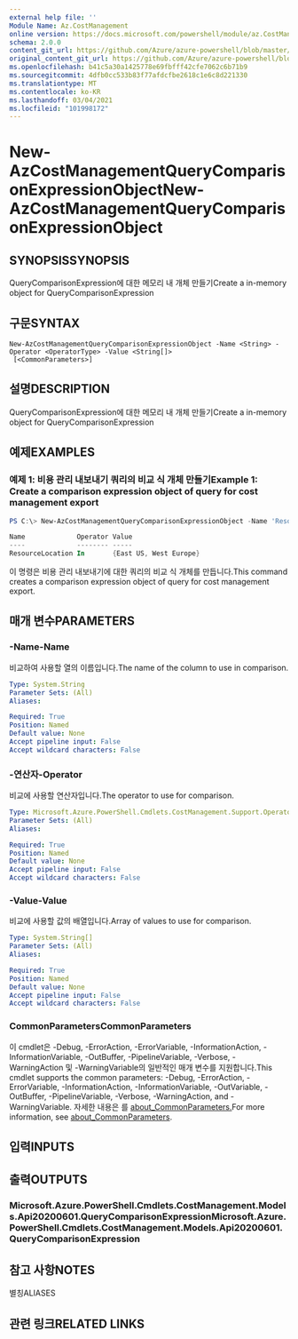 ```yaml
---
external help file: ''
Module Name: Az.CostManagement
online version: https://docs.microsoft.com/powershell/module/az.CostManagement/new-AzCostManagementQueryComparisonExpressionObject
schema: 2.0.0
content_git_url: https://github.com/Azure/azure-powershell/blob/master/src/CostManagement/help/New-AzCostManagementQueryComparisonExpressionObject.md
original_content_git_url: https://github.com/Azure/azure-powershell/blob/master/src/CostManagement/help/New-AzCostManagementQueryComparisonExpressionObject.md
ms.openlocfilehash: b41c5a30a1425778e69fbfff42cfe7062c6b71b9
ms.sourcegitcommit: 4dfb0cc533b83f77afdcfbe2618c1e6c8d221330
ms.translationtype: MT
ms.contentlocale: ko-KR
ms.lasthandoff: 03/04/2021
ms.locfileid: "101998172"
---
```

# <span data-ttu-id="20649-101">New-AzCostManagementQueryComparisonExpressionObject</span><span class="sxs-lookup"><span data-stu-id="20649-101">New-AzCostManagementQueryComparisonExpressionObject</span></span>

## <span data-ttu-id="20649-102">SYNOPSIS</span><span class="sxs-lookup"><span data-stu-id="20649-102">SYNOPSIS</span></span>
<span data-ttu-id="20649-103">QueryComparisonExpression에 대한 메모리 내 개체 만들기</span><span class="sxs-lookup"><span data-stu-id="20649-103">Create a in-memory object for QueryComparisonExpression</span></span>

## <span data-ttu-id="20649-104">구문</span><span class="sxs-lookup"><span data-stu-id="20649-104">SYNTAX</span></span>

```
New-AzCostManagementQueryComparisonExpressionObject -Name <String> -Operator <OperatorType> -Value <String[]>
 [<CommonParameters>]
```

## <span data-ttu-id="20649-105">설명</span><span class="sxs-lookup"><span data-stu-id="20649-105">DESCRIPTION</span></span>
<span data-ttu-id="20649-106">QueryComparisonExpression에 대한 메모리 내 개체 만들기</span><span class="sxs-lookup"><span data-stu-id="20649-106">Create a in-memory object for QueryComparisonExpression</span></span>

## <span data-ttu-id="20649-107">예제</span><span class="sxs-lookup"><span data-stu-id="20649-107">EXAMPLES</span></span>

### <span data-ttu-id="20649-108">예제 1: 비용 관리 내보내기 쿼리의 비교 식 개체 만들기</span><span class="sxs-lookup"><span data-stu-id="20649-108">Example 1: Create a comparison expression object of query for cost management export</span></span>
```powershell
PS C:\> New-AzCostManagementQueryComparisonExpressionObject -Name 'ResourceLocation' -Value @('East US', 'West Europe')

Name             Operator Value
----             -------- -----
ResourceLocation In       {East US, West Europe}
```

<span data-ttu-id="20649-109">이 명령은 비용 관리 내보내기에 대한 쿼리의 비교 식 개체를 만듭니다.</span><span class="sxs-lookup"><span data-stu-id="20649-109">This command creates a comparison expression object of query for cost management export.</span></span>

## <span data-ttu-id="20649-110">매개 변수</span><span class="sxs-lookup"><span data-stu-id="20649-110">PARAMETERS</span></span>

### <span data-ttu-id="20649-111">-Name</span><span class="sxs-lookup"><span data-stu-id="20649-111">-Name</span></span>
<span data-ttu-id="20649-112">비교하여 사용할 열의 이름입니다.</span><span class="sxs-lookup"><span data-stu-id="20649-112">The name of the column to use in comparison.</span></span>

```yaml
Type: System.String
Parameter Sets: (All)
Aliases:

Required: True
Position: Named
Default value: None
Accept pipeline input: False
Accept wildcard characters: False
```

### <span data-ttu-id="20649-113">-연산자</span><span class="sxs-lookup"><span data-stu-id="20649-113">-Operator</span></span>
<span data-ttu-id="20649-114">비교에 사용할 연산자입니다.</span><span class="sxs-lookup"><span data-stu-id="20649-114">The operator to use for comparison.</span></span>

```yaml
Type: Microsoft.Azure.PowerShell.Cmdlets.CostManagement.Support.OperatorType
Parameter Sets: (All)
Aliases:

Required: True
Position: Named
Default value: None
Accept pipeline input: False
Accept wildcard characters: False
```

### <span data-ttu-id="20649-115">-Value</span><span class="sxs-lookup"><span data-stu-id="20649-115">-Value</span></span>
<span data-ttu-id="20649-116">비교에 사용할 값의 배열입니다.</span><span class="sxs-lookup"><span data-stu-id="20649-116">Array of values to use for comparison.</span></span>

```yaml
Type: System.String[]
Parameter Sets: (All)
Aliases:

Required: True
Position: Named
Default value: None
Accept pipeline input: False
Accept wildcard characters: False
```

### <span data-ttu-id="20649-117">CommonParameters</span><span class="sxs-lookup"><span data-stu-id="20649-117">CommonParameters</span></span>
<span data-ttu-id="20649-118">이 cmdlet은 -Debug, -ErrorAction, -ErrorVariable, -InformationAction, -InformationVariable, -OutBuffer, -PipelineVariable, -Verbose, -WarningAction 및 -WarningVariable의 일반적인 매개 변수를 지원합니다.</span><span class="sxs-lookup"><span data-stu-id="20649-118">This cmdlet supports the common parameters: -Debug, -ErrorAction, -ErrorVariable, -InformationAction, -InformationVariable, -OutVariable, -OutBuffer, -PipelineVariable, -Verbose, -WarningAction, and -WarningVariable.</span></span> <span data-ttu-id="20649-119">자세한 내용은 를 [about_CommonParameters.](http://go.microsoft.com/fwlink/?LinkID=113216)</span><span class="sxs-lookup"><span data-stu-id="20649-119">For more information, see [about_CommonParameters](http://go.microsoft.com/fwlink/?LinkID=113216).</span></span>

## <span data-ttu-id="20649-120">입력</span><span class="sxs-lookup"><span data-stu-id="20649-120">INPUTS</span></span>

## <span data-ttu-id="20649-121">출력</span><span class="sxs-lookup"><span data-stu-id="20649-121">OUTPUTS</span></span>

### <span data-ttu-id="20649-122">Microsoft.Azure.PowerShell.Cmdlets.CostManagement.Models.Api20200601.QueryComparisonExpression</span><span class="sxs-lookup"><span data-stu-id="20649-122">Microsoft.Azure.PowerShell.Cmdlets.CostManagement.Models.Api20200601.QueryComparisonExpression</span></span>

## <span data-ttu-id="20649-123">참고 사항</span><span class="sxs-lookup"><span data-stu-id="20649-123">NOTES</span></span>

<span data-ttu-id="20649-124">별칭</span><span class="sxs-lookup"><span data-stu-id="20649-124">ALIASES</span></span>

## <span data-ttu-id="20649-125">관련 링크</span><span class="sxs-lookup"><span data-stu-id="20649-125">RELATED LINKS</span></span>

